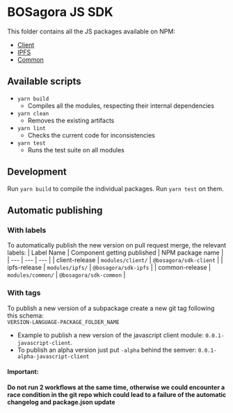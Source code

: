 # BOSagora JS SDK

This folder contains all the JS packages available on NPM:

- [Client](./modules/client)
- [IPFS](./modules/ipfs)
- [Common](./modules/common)

## Available scripts

- `yarn build`
  - Compiles all the modules, respecting their internal dependencies
- `yarn clean`
  - Removes the existing artifacts
- `yarn lint`
  - Checks the current code for inconsistencies
- `yarn test`
  - Runs the test suite on all modules

## Development

Run `yarn build` to compile the individual packages. Run `yarn test` on them.

## Automatic publishing

### With labels

To automatically publish the new version on pull request merge, the relevant labels:
| Label Name | Component getting published | NPM package name |
| --- | --- | --- |
| client-release | `modules/client/` | `@bosagora/sdk-client` |
| ipfs-release | `modules/ipfs/` | `@bosagora/sdk-ipfs` |
| common-release | `modules/common/` | `@bosagora/sdk-common` |

### With tags

To publish a new version of a subpackage create a new git tag following this schema:  
`VERSION-LANGUAGE-PACKAGE_FOLDER_NAME`  
- Example to publish a new version of the javascript client module: `0.0.1-javascript-client`.  
- To publish an alpha version just put `-alpha` behind the semver: `0.0.1-alpha-javascript-client`

#### Important:
**Do not run 2 workflows at the same time, otherwise we could encounter a race condition in the git repo which could lead to a failure of the automatic changelog and package.json update**
